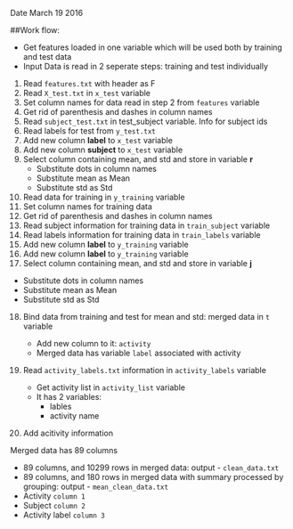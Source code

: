 Date March 19 2016

##Work flow:

* Get features loaded in one variable which will be used both by training and test data
* Input Data is read in 2 seperate steps: training and test individually

1. Read `features.txt` with header as F
2. Read `X_test.txt` in `x_test` variable
3. Set column names for data read in step 2 from `features` variable
4. Get rid of parenthesis and dashes in column names
5. Read `subject_test.txt` in test_subject variable. Info for subject ids
6. Read labels for test from `y_test.txt`
7. Add new column **label** to `x_test` variable
8. Add new column **subject** to `x_test` variable
9. Select column containing mean, and std and store in variable **r**
   * Substitute dots in column names
   * Substitute mean as Mean
   * Substitute std as Std
10. Read data for training in `y_training` variable
11. Set column names for training data
12. Get rid of parenthesis and dashes in column names
13. Read subject information for training data in `train_subject` variable
14. Read labels information for training data in `train_labels` variable
15. Add new column **label** to `y_training` variable
16. Add new column **label** to `y_training` variable
17. Select column containing mean, and std and store in variable **j**
   * Substitute dots in column names
   * Substitute mean as Mean
   * Substitute std as Std
18. Bind data from training and test for mean and std: merged data in `t` variable
    * Add new column to it: `activity`
    * Merged data has variable `label` associated with activity 
    
19. Read `activity_labels.txt` information in `activity_labels` variable
    * Get activity list in `activity_list` variable
    * It has 2 variables:
      * lables
      * activity name
20. Add acitivity information 

Merged data has 89 columns
* 89 columns, and 10299 rows in merged data: output - `clean_data.txt`
* 89 columns, and 180 rows in merged data with summary processed by grouping: output - `mean_clean_data.txt`
* Activity `column 1`
* Subject `column 2`
* Activity label `column 3`
